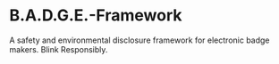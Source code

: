 # B.A.D.G.E.-Framework
A safety and environmental disclosure framework for electronic badge makers. Blink Responsibly.
